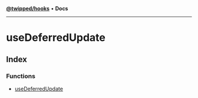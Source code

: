 [**@twipped/hooks**](../README.md) • **Docs**

***

# useDeferredUpdate

## Index

### Functions

- [useDeferredUpdate](functions/useDeferredUpdate.md)
